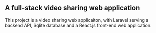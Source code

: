 ## A full-stack video sharing web application

This project is a video sharing web applicaiton, with Laravel serving a backend API, Sqlite database and a React.js front-end web application.
